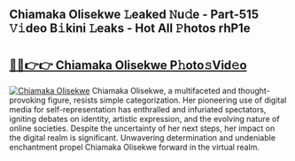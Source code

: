 ## Chiamaka Olisekwe 𝙻eaked 𝙽u𝚍e - Part-515 𝚅𝚒deo B𝚒kini 𝙻eaks - Hot All 𝙿hotos rhP1e

# <h2><a href="http://ld3lewl.urlbe.top/?page=Chiamaka+Olisekwe">🔗🔗👉👉 Chiamaka Olisekwe P𝚑oto𝚜Vid𝚎o</a></h2>

[![Chiamaka Olisekwe](https://i.imgur.com/eBuTRDB.gif)](http://ld3lewl.urlbe.top/?page=Chiamaka+Olisekwe)
Chiamaka Olisekwe, a multifaceted and thought-provoking figure, resists simple categorization. Her pioneering use of digital media for self-representation has enthralled and infuriated spectators, igniting debates on identity, artistic expression, and the evolving nature of online societies. Despite the uncertainty of her next steps, her impact on the digital realm is significant. Unwavering determination and undeniable enchantment propel Chiamaka Olisekwe forward in the virtual realm.
